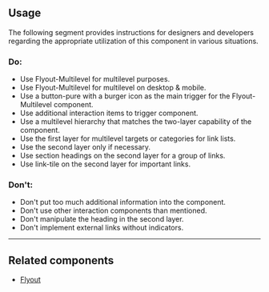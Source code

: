<ComponentHeading name="Flyout Multilevel"></ComponentHeading>

<TableOfContents></TableOfContents>

## Usage

The following segment provides instructions for designers and developers regarding the appropriate utilization of this
component in various situations.

### Do:

- Use Flyout-Multilevel for multilevel purposes.
- Use Flyout-Multilevel for multilevel on desktop & mobile.
- Use a button-pure with a burger icon as the main trigger for the Flyout-Multilevel component.
- Use additional interaction items to trigger component.
- Use a multilevel hierarchy that matches the two-layer capability of the component.
- Use the first layer for multilevel targets or categories for link lists.
- Use the second layer only if necessary.
- Use section headings on the second layer for a group of links.
- Use link-tile on the second layer for important links.

### Don't:

- Don't put too much additional information into the component.
- Don't use other interaction components than mentioned.
- Don't manipulate the heading in the second layer.
- Don't implement external links without indicators.

---

## Related components

- [Flyout](components/flyout)

